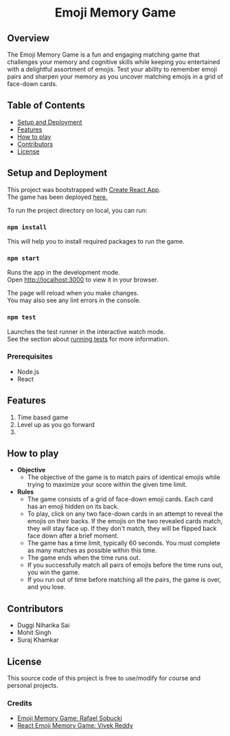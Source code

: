 <h1 align="center">Emoji Memory Game</h1>

## Overview

The Emoji Memory Game is a fun and engaging matching game that challenges your memory and cognitive skills while keeping you entertained with a delightful assortment of emojis. Test your ability to remember emoji pairs and sharpen your memory as you uncover matching emojis in a grid of face-down cards.

## Table of Contents

- [Setup and Deployment](#setup-and-deployment)
- [Features](#features)
- [How to play](#how-to-play)
- [Contributors](#contributors)
- [License](#license)

## Setup and Deployment
This project was bootstrapped with [Create React App](https://github.com/facebook/create-react-app).
<br>
The game has been deployed [here.](https://proemoji.netlify.app/)

To run the project directory on local, you can run:

### `npm install`

This will help you to install required packages to run the game.

### `npm start`

Runs the app in the development mode.\
Open [http://localhost:3000](http://localhost:3000) to view it in your browser.

The page will reload when you make changes.\
You may also see any lint errors in the console.

### `npm test`

Launches the test runner in the interactive watch mode.\
See the section about [running tests](https://facebook.github.io/create-react-app/docs/running-tests) for more information.

### Prerequisites
- Node.js
- React

## Features
1. Time based game
2. Level up as you go forward
3. 

## How to play
- **Objective**
    - The objective of the game is to match pairs of identical emojis while trying to maximize your score within the given time limit.
- **Rules**
    - The game consists of a grid of face-down emoji cards. Each card has an emoji hidden on its back.
    - To play, click on any two face-down cards in an attempt to reveal the emojis on their backs. If the emojis on the two revealed cards match, they will stay face up. If they don't match, they will be flipped back face down after a brief moment.
    - The game has a time limit, typically 60 seconds. You must complete as many matches as possible within this time.
    - The game ends when the time runs out.
    - If you successfully match all pairs of emojis before the time runs out, you win the game.
    - If you run out of time before matching all the pairs, the game is over, and you lose.

## Contributors
 - Duggi Niharika Sai
 - Mohit Singh
 - Suraj Khamkar

## License
This source code of this project is free to use/modify for course and personal projects.

### Credits
- [Emoji Memory Game: Rafael Sobucki](https://github.com/sobucki/emoji-memory-game)
- [React Emoji Memory Game: Vivek Reddy](https://github.com/vivekreddy-k/emoji-game-react-15)

